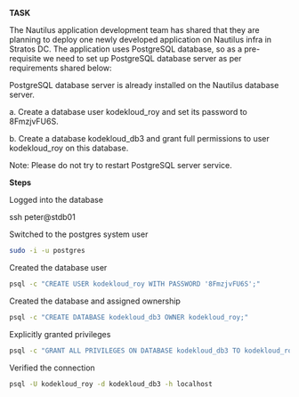 **TASK**

The Nautilus application development team has shared that they are planning to deploy one newly developed application on Nautilus infra in Stratos DC. The application uses PostgreSQL database, so as a pre-requisite we need to set up PostgreSQL database server as per requirements shared below:

PostgreSQL database server is already installed on the Nautilus database server.

a. Create a database user kodekloud_roy and set its password to 8FmzjvFU6S.

b. Create a database kodekloud_db3 and grant full permissions to user kodekloud_roy on this database.

Note: Please do not try to restart PostgreSQL server service.

**Steps**

Logged into the database

ssh peter@stdb01

Switched to the postgres system user

```bash
sudo -i -u postgres
```

Created the database user

```bash
psql -c "CREATE USER kodekloud_roy WITH PASSWORD '8FmzjvFU6S';"
```

Created the database and assigned ownership

```bash
psql -c "CREATE DATABASE kodekloud_db3 OWNER kodekloud_roy;"
```

Explicitly granted privileges

```bash
psql -c "GRANT ALL PRIVILEGES ON DATABASE kodekloud_db3 TO kodekloud_roy;"
```

Verified the connection

```bash
psql -U kodekloud_roy -d kodekloud_db3 -h localhost
```


